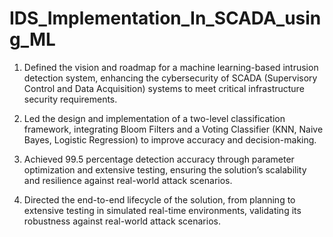 # IDS_Implementation_In_SCADA_using_ML

1. Defined the vision and roadmap for a machine learning-based intrusion detection
system, enhancing the cybersecurity of SCADA (Supervisory Control and Data Acquisition) systems to meet critical infrastructure security requirements.

2. Led the design and implementation of a two-level classification framework, integrating Bloom Filters and a Voting Classifier (KNN, Naive Bayes, Logistic Regression)
to improve accuracy and decision-making.

3. Achieved 99.5 percentage detection accuracy through parameter optimization and
extensive testing, ensuring the solution’s scalability and resilience against real-world
attack scenarios.

4. Directed the end-to-end lifecycle of the solution, from planning to extensive testing
in simulated real-time environments, validating its robustness against real-world
attack scenarios.
